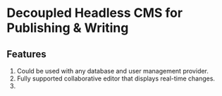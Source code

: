 # Decoupled Headless CMS for Publishing & Writing

## Features
1. Could be used with any database and user management provider.
2. Fully supported collaborative editor that displays real-time changes.
3. 